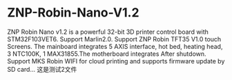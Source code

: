 # ZNP-Robin-Nano-V1.2
ZNP Robin Nano v1.2 is a powerful 32-bit 3D printer control board with STM32F103VET6. Support Marlin2.0. Support ZNP Robin TFT35 V1.0 touch Screens. The mainboard integrates 5 AXIS interface, hot bed, heating head, 3 NTC100K, 1 MAX31855.The motherboard integrates After shutdown. Support MKS Robin WIFI for cloud printing and supports firmware update by SD card…
这是测试2文件